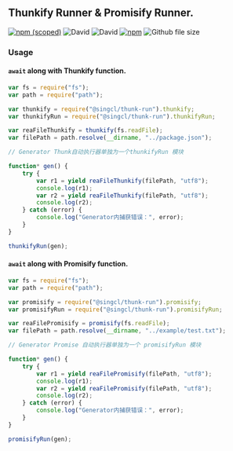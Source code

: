## Thunkify Runner & Promisify Runner.

[![npm (scoped)](https://img.shields.io/npm/v/@singcl/thunk-run.svg?style=flat-square)](https://www.npmjs.com/package/@singcl/thunk-run)
![David](https://img.shields.io/david/dev/singcl/thunk-run.svg?style=flat-square)
![David](https://img.shields.io/david/singcl/thunk-run.svg?style=flat-square)
[![npm](https://img.shields.io/npm/dm/@singcl/thunk-run.svg?style=flat-square)](https://www.npmjs.com/package/@singcl/thunk-run)
![Github file size](https://img.shields.io/github/size/singcl/thunk-run/dist/bundle.min.js.svg?style=flat-square)

### Usage

#### `await` along with Thunkify function.
```js
var fs = require("fs");
var path = require("path");

var thunkify = require("@singcl/thunk-run").thunkify;
var thunkifyRun = require("@singcl/thunk-run").thunkifyRun;

var reaFileThunkify = thunkify(fs.readFile);
var filePath = path.resolve(__dirname, "../package.json");

// Generator Thunk自动执行器单独为一个thunkifyRun 模块

function* gen() {
    try {
        var r1 = yield reaFileThunkify(filePath, "utf8");
        console.log(r1);
        var r2 = yield reaFileThunkify(filePath, "utf8");
        console.log(r2);
    } catch (error) {
        console.log("Generator内捕获错误：", error);
    }
}

thunkifyRun(gen);
```

#### `await` along with Promisify function.
```js
var fs = require("fs");
var path = require("path");

var promisify = require("@singcl/thunk-run").promisify;
var promisifyRun = require("@singcl/thunk-run").promisifyRun;

var reaFilePromisify = promisify(fs.readFile);
var filePath = path.resolve(__dirname, "../example/test.txt");

// Generator Promise 自动执行器单独为一个 promisifyRun 模块

function* gen() {
    try {
        var r1 = yield reaFilePromisify(filePath, "utf8");
        console.log(r1);
        var r2 = yield reaFilePromisify(filePath, "utf8");
        console.log(r2);
    } catch (error) {
        console.log("Generator内捕获错误：", error);
    }
}

promisifyRun(gen);
```